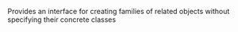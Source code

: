 Provides an interface for creating families of related objects without specifying their concrete classes
